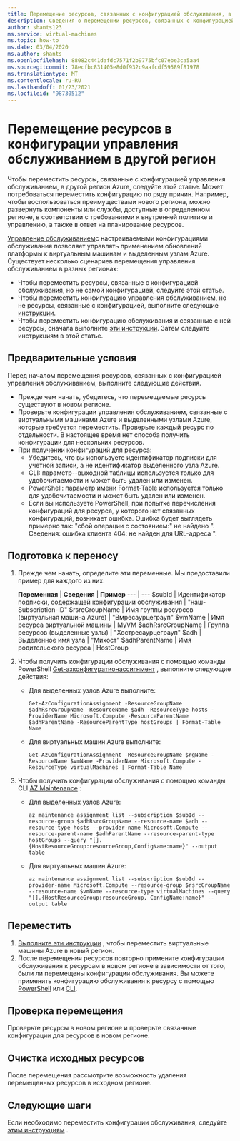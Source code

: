 ```yaml
---
title: Перемещение ресурсов, связанных с конфигурацией обслуживания, в другой регион
description: Сведения о перемещении ресурсов, связанных с конфигурацией обслуживания виртуальных машин, в другой регион Azure
author: shants123
ms.service: virtual-machines
ms.topic: how-to
ms.date: 03/04/2020
ms.author: shants
ms.openlocfilehash: 88082c441dafdc7571f2b9775bfc07ebe3ca5aa4
ms.sourcegitcommit: 78ecfbc831405e8d0f932c9aafcdf59589f81978
ms.translationtype: MT
ms.contentlocale: ru-RU
ms.lasthandoff: 01/23/2021
ms.locfileid: "98730512"
---
```

# <a name="move-resources-in-a-maintenance-control-configuration-to-another-region"></a>Перемещение ресурсов в конфигурации управления обслуживанием в другой регион

Чтобы переместить ресурсы, связанные с конфигурацией управления обслуживанием, в другой регион Azure, следуйте этой статье. Может потребоваться переместить конфигурацию по ряду причин. Например, чтобы воспользоваться преимуществами нового региона, можно развернуть компоненты или службы, доступные в определенном регионе, в соответствии с требованиями к внутренней политике и управлению, а также в ответ на планирование ресурсов.

[Управление обслуживанием](maintenance-control.md)с настраиваемыми конфигурациями обслуживания позволяет управлять применением обновлений платформы к виртуальным машинам и выделенным узлам Azure. Существует несколько сценариев перемещения управления обслуживанием в разных регионах:

- Чтобы переместить ресурсы, связанные с конфигурацией обслуживания, но не самой конфигурацией, следуйте этой статье.
- Чтобы переместить конфигурацию управления обслуживанием, но не ресурсы, связанные с конфигурацией, выполните следующие [инструкции](move-region-maintenance-configuration.md).
- Чтобы переместить конфигурацию обслуживания и связанные с ней ресурсы, сначала выполните [эти инструкции](move-region-maintenance-configuration.md). Затем следуйте инструкциям в этой статье.

## <a name="prerequisites"></a>Предварительные условия

Перед началом перемещения ресурсов, связанных с конфигурацией управления обслуживанием, выполните следующие действия.

- Прежде чем начать, убедитесь, что перемещаемые ресурсы существуют в новом регионе.
- Проверьте конфигурации управления обслуживанием, связанные с виртуальными машинами Azure и выделенными узлами Azure, которые требуется переместить. Проверьте каждый ресурс по отдельности. В настоящее время нет способа получить конфигурации для нескольких ресурсов.
- При получении конфигураций для ресурса:
    - Убедитесь, что вы используете идентификатор подписки для учетной записи, а не идентификатор выделенного узла Azure.
    - CLI: параметр--выходной таблицы используется только для удобочитаемости и может быть удален или изменен.
    - PowerShell: параметр имени Format-Table используется только для удобочитаемости и может быть удален или изменен.
    - Если вы используете PowerShell, при попытке перечисления конфигураций для ресурса, у которого нет связанных конфигураций, возникает ошибка. Ошибка будет выглядеть примерно так: "сбой операции с состоянием:" не найдено ". Сведения: ошибка клиента 404: не найден для URL-адреса ".

    
## <a name="prepare-to-move"></a>Подготовка к переносу

1. Прежде чем начать, определите эти переменные. Мы предоставили пример для каждого из них.

    **Переменная** | **Сведения** | **Пример**
    --- | ---
    $subId | Идентификатор подписки, содержащей конфигурации обслуживания | "наш-Subscription-ID"
    $rsrcGroupName | Имя группы ресурсов (виртуальная машина Azure) | "Вмресаурцеграуп"
    $vmName | Имя ресурса виртуальной машины |  MyVM
    $adhRsrcGroupName |  Группа ресурсов (выделенные узлы) | "Хостресаурцеграуп"
    $adh | Выделенное имя узла | "Михост"
    $adhParentName | Имя родительского ресурса | HostGroup
    
2. Чтобы получить конфигурации обслуживания с помощью команды PowerShell [Get-азконфигуратионассигнмент](/powershell/module/az.maintenance/get-azconfigurationassignment) , выполните следующие действия:

    - Для выделенных узлов Azure выполните:
        ```
        Get-AzConfigurationAssignment -ResourceGroupName $adhRsrcGroupName -ResourceName $adh -ResourceType hosts -ProviderName Microsoft.Compute -ResourceParentName $adhParentName -ResourceParentType hostGroups | Format-Table Name
        ```

    - Для виртуальных машин Azure выполните:

        ```
        Get-AzConfigurationAssignment -ResourceGroupName $rgName -ResourceName $vmName -ProviderName Microsoft.Compute -ResourceType virtualMachines | Format-Table Name
        ```
3. Чтобы получить конфигурации обслуживания с помощью команды CLI [AZ Maintenance](/cli/azure/ext/maintenance/maintenance/assignment) :

    - Для выделенных узлов Azure:

        ```
        az maintenance assignment list --subscription $subId --resource-group $adhRsrcGroupName --resource-name $adh --resource-type hosts --provider-name Microsoft.Compute --resource-parent-name $adhParentName --resource-parent-type hostGroups --query "[].{HostResourceGroup:resourceGroup,ConfigName:name}" --output table
        ```

    - Для виртуальных машин Azure:

        ```
        az maintenance assignment list --subscription $subId --provider-name Microsoft.Compute --resource-group $rsrcGroupName --resource-name $vmName --resource-type virtualMachines --query "[].{HostResourceGroup:resourceGroup, ConfigName:name}" --output table
        ```


## <a name="move"></a>Переместить 

1. [Выполните эти инструкции](../site-recovery/azure-to-azure-tutorial-migrate.md?toc=/azure/virtual-machines/windows/toc.json&bc=/azure/virtual-machines/windows/breadcrumb/toc.json) , чтобы переместить виртуальные машины Azure в новый регион.
2. После перемещения ресурсов повторно примените конфигурации обслуживания к ресурсам в новом регионе в зависимости от того, были ли перемещены конфигурации обслуживания. Вы можете применить конфигурацию обслуживания к ресурсу с помощью [PowerShell](../virtual-machines/maintenance-control-powershell.md) или [CLI](../virtual-machines/maintenance-control-cli.md).


## <a name="verify-the-move"></a>Проверка перемещения

Проверьте ресурсы в новом регионе и проверьте связанные конфигурации для ресурсов в новом регионе. 

## <a name="clean-up-source-resources"></a>Очистка исходных ресурсов

После перемещения рассмотрите возможность удаления перемещенных ресурсов в исходном регионе.


## <a name="next-steps"></a>Следующие шаги

Если необходимо переместить конфигурации обслуживания, следуйте [этим инструкциям](move-region-maintenance-configuration.md) . 
